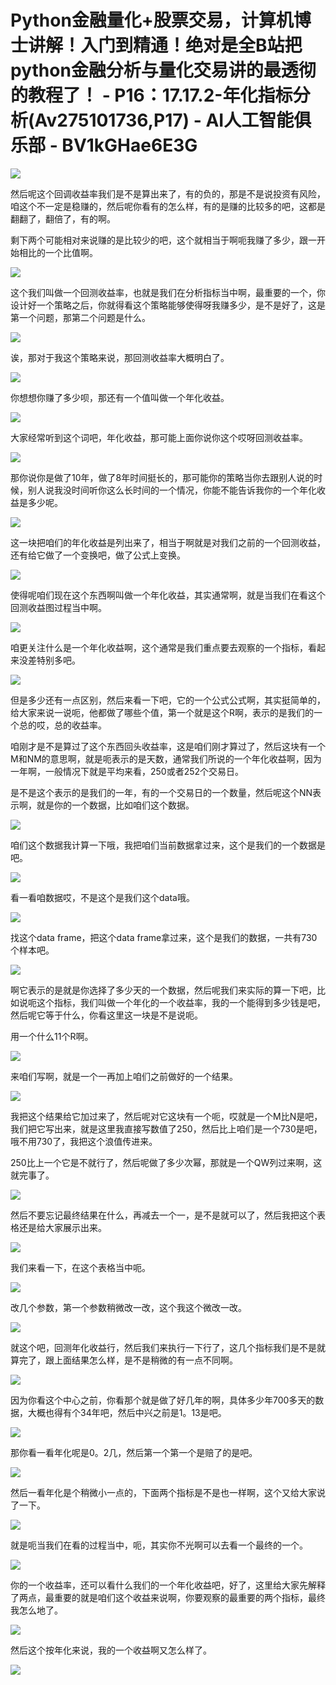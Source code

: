 # Python金融量化+股票交易，计算机博士讲解！入门到精通！绝对是全B站把python金融分析与量化交易讲的最透彻的教程了！ - P16：17.17.2-年化指标分析(Av275101736,P17) - AI人工智能俱乐部 - BV1kGHae6E3G

![](img/9c000ebf92a8a4bc8a5b383b196ce8f5_0.png)

然后呢这个回调收益率我们是不是算出来了，有的负的，那是不是说投资有风险，咱这个不一定是稳赚的，然后呢你看有的怎么样，有的是赚的比较多的吧，这都是翻翻了，翻倍了，有的啊。

剩下两个可能相对来说赚的是比较少的吧，这个就相当于啊呃我赚了多少，跟一开始相比的一个比值啊。

![](img/9c000ebf92a8a4bc8a5b383b196ce8f5_2.png)

这个我们叫做一个回测收益率，也就是我们在分析指标当中啊，最重要的一个，你设计好一个策略之后，你就得看这个策略能够使得呀我赚多少，是不是好了，这是第一个问题，那第二个问题是什么。



![](img/9c000ebf92a8a4bc8a5b383b196ce8f5_4.png)

诶，那对于我这个策略来说，那回测收益率大概明白了。

![](img/9c000ebf92a8a4bc8a5b383b196ce8f5_6.png)

你想想你赚了多少呗，那还有一个值叫做一个年化收益。

![](img/9c000ebf92a8a4bc8a5b383b196ce8f5_8.png)

大家经常听到这个词吧，年化收益，那可能上面你说你这个哎呀回测收益率。

![](img/9c000ebf92a8a4bc8a5b383b196ce8f5_10.png)

那你说你是做了10年，做了8年时间挺长的，那可能你的策略当你去跟别人说的时候，别人说我没时间听你这么长时间的一个情况，你能不能告诉我你的一个年化收益是多少呢。



![](img/9c000ebf92a8a4bc8a5b383b196ce8f5_12.png)

这一块把咱们的年化收益是列出来了，相当于啊就是对我们之前的一个回测收益，还有给它做了一个变换吧，做了公式上变换。



![](img/9c000ebf92a8a4bc8a5b383b196ce8f5_14.png)

使得呢咱们现在这个东西啊叫做一个年化收益，其实通常啊，就是当我们在看这个回测收益图过程当中啊。

![](img/9c000ebf92a8a4bc8a5b383b196ce8f5_16.png)

咱更关注什么是一个年化收益啊，这个通常是我们重点要去观察的一个指标，看起来没差特别多吧。

![](img/9c000ebf92a8a4bc8a5b383b196ce8f5_18.png)

但是多少还有一点区别，然后来看一下吧，它的一个公式公式啊，其实挺简单的，给大家来说一说呃，他都做了哪些个值，第一个就是这个R啊，表示的是我们的一个总的哎，总的收益率。

咱刚才是不是算过了这个东西回头收益率，这是咱们刚才算过了，然后这块有一个M和NM的意思啊，就是呃表示的是天数，通常我们所说的一个年化收益啊，因为一年啊，一般情况下就是平均来看，250或者252个交易日。

是不是这个表示的是我们的一年，有的一个交易日的一个数量，然后呢这个NN表示啊，就是你的一个数据，比如咱们这个数据。



![](img/9c000ebf92a8a4bc8a5b383b196ce8f5_20.png)

咱们这个数据我计算一下哦，我把咱们当前数据拿过来，这个是我们的一个数据是吧。

![](img/9c000ebf92a8a4bc8a5b383b196ce8f5_22.png)

看一看咱数据哎，不是这个是我们这个data哦。

![](img/9c000ebf92a8a4bc8a5b383b196ce8f5_24.png)

找这个data frame，把这个data frame拿过来，这个是我们的数据，一共有730个样本吧。



![](img/9c000ebf92a8a4bc8a5b383b196ce8f5_26.png)

啊它表示的是就是你选择了多少天的一个数据，然后呢我们来实际的算一下吧，比如说呃这个指标，我们叫做一个年化的一个收益率，我的一个能得到多少钱是吧，然后呢它等于什么，你看这里这一块是不是说呃。

用一个什么11个R啊。

![](img/9c000ebf92a8a4bc8a5b383b196ce8f5_28.png)

来咱们写啊，就是一个一再加上咱们之前做好的一个结果。

![](img/9c000ebf92a8a4bc8a5b383b196ce8f5_30.png)

我把这个结果给它加过来了，然后呢对它这块有一个呃，哎就是一个M比N是吧，我们把它写出来，就是这里我直接写数值了250，然后比上咱们是一个730是吧，哦不用730了，我把这个浪值传进来。

250比上一个它是不就行了，然后呢做了多少次幂，那就是一个QW列过来啊，这就完事了。

![](img/9c000ebf92a8a4bc8a5b383b196ce8f5_32.png)

然后不要忘记最终结果在什么，再减去一个一，是不是就可以了，然后我把这个表格还是给大家展示出来。

![](img/9c000ebf92a8a4bc8a5b383b196ce8f5_34.png)

我们来看一下，在这个表格当中呃。

![](img/9c000ebf92a8a4bc8a5b383b196ce8f5_36.png)

改几个参数，第一个参数稍微改一改，这个我这个微改一改。

![](img/9c000ebf92a8a4bc8a5b383b196ce8f5_38.png)

就这个吧，回测年化收益行，然后我们来执行一下行了，这几个指标我们是不是就算完了，跟上面结果怎么样，是不是稍微的有一点不同啊。



![](img/9c000ebf92a8a4bc8a5b383b196ce8f5_40.png)

因为你看这个中心之前，你看那个就是做了好几年的啊，具体多少年700多天的数据，大概也得有个34年吧，然后中兴之前是1。13是吧。



![](img/9c000ebf92a8a4bc8a5b383b196ce8f5_42.png)

那你看一看年化呢是0。2几，然后第一个第一个是赔了的是吧。

![](img/9c000ebf92a8a4bc8a5b383b196ce8f5_44.png)

然后一看年化是个稍微小一点的，下面两个指标是不是也一样啊，这个又给大家说了一下。

![](img/9c000ebf92a8a4bc8a5b383b196ce8f5_46.png)

就是呃当我们在看的过程当中，呃，其实你不光啊可以去看一个最终的一个。

![](img/9c000ebf92a8a4bc8a5b383b196ce8f5_48.png)

你的一个收益率，还可以看什么我们的一个年化收益吧，好了，这里给大家先解释了两点，最重要的就是咱们这个收益来说啊，你要观察的最重要的两个指标，最终我怎么地了。



![](img/9c000ebf92a8a4bc8a5b383b196ce8f5_50.png)

然后这个按年化来说，我的一个收益啊又怎么样了。

![](img/9c000ebf92a8a4bc8a5b383b196ce8f5_52.png)